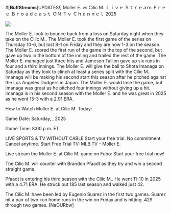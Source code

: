 #[𝐁𝐮𝐟𝐟𝐒𝐭𝐫𝐞𝐚𝐦𝐬]UPDATES!] Moller E. vs Cilic M. Ｌｉｖｅ Ｓｔｒｅａｍ Ｆｒｅｅ Ｂｒｏａｄｃａｓｔ ＯＮ Ｔｖ Ｃｈａｎｎｅｌ  2025  
  
  
[![](https://i.imgur.com/qSNzIqt.png)](https://movie.rssnews.media/PrvUsTSKg.php)  
  
The Moller E. look to bounce back from a loss on Saturday night when they take on the Cilic M.. The Moller E. took the first game of the series on Thursday 10-6, but lost 8-1 on Friday and they are now 1-3 on the season. The Moller E. scored the first run of the game in the top of the second, but gave up two in the bottom of the inning and trailed the rest of the game. The Moller E. managed just three hits and Jameson Taillon gave up six runs in four and a third innings. The Moller E. will give the ball to Shota Imanaga on Saturday as they look to clinch at least a series split with the Cilic M.. Imanaga will be making his second start this season after he pitched against the Los Angeles Dodgers in Japan. The Moller E. would lose the game, but Imanaga was great as he pitched four innings without giving up a hit. Imanaga is in his second season with the Moller E. and he was great in 2025 as he went 15-3 with a 2.91 ERA.

How to Watch Moller E. at Cilic M. Today:

Game Date: Saturday, , 2025

Game Time: 8:00 p.m. ET

LIVE SPORTS & TV WITHOUT CABLE
Start your free trial. No commitment. Cancel anytime.
Start Free Trial
TV: MLB.TV – Moller E.

Live stream the Moller E. at Cilic M. game on Fubo: Start your free trial now!

The Cilic M. will counter with Brandon Pfaadt as they try and win a second straight game.

Pfaadt is entering his third season with the Cilic M.. He went 11-10 in 2025 with a 4.71 ERA. He struck out 185 last season and walked just 42.

The Cilic M. have been led by Eugenio Suarez in the first two games. Suarez hit a pair of two-run home runs in the win on Friday and is hitting .429 through two games. [NaOURbw]